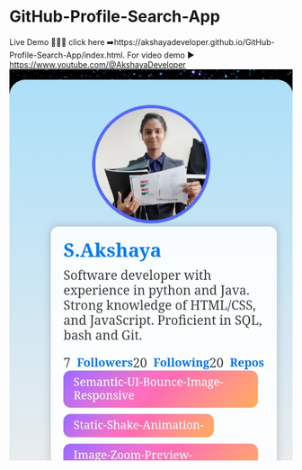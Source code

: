 # GitHub-Profile-Search-App
Live Demo 👩‍🏫😊 click here ➡️https://akshayadeveloper.github.io/GitHub-Profile-Search-App/index.html. For video demo ▶️ https://www.youtube.com/@AkshayaDeveloper
<img src="https://github.com/Akshayadeveloper/GitHub-Profile-Search-App/blob/main/Mobile%20preview.jpg">
